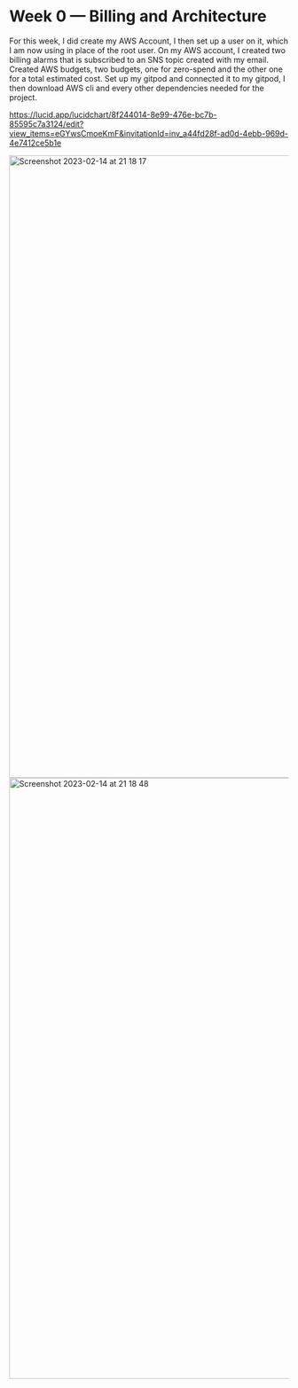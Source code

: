 # Week 0 — Billing and Architecture

For this week, I did create my AWS Account, I then set up a user on it, which I am now using in place of the root user.
On my AWS account, I created two billing alarms that is subscribed to an SNS topic created with my email.
Created AWS budgets, two budgets, one for zero-spend and the other one for a total estimated cost.
Set up my gitpod and connected it to my gitpod, I then download AWS cli and every other dependencies needed for the project.

https://lucid.app/lucidchart/8f244014-8e99-476e-bc7b-85595c7a3124/edit?view_items=eGYwsCmoeKmF&invitationId=inv_a44fd28f-ad0d-4ebb-969d-4e7412ce5b1e

<img width="1123" alt="Screenshot 2023-02-14 at 21 18 17" src="https://user-images.githubusercontent.com/103948415/218868161-4797e0d5-eec5-4959-b984-ac640894599c.png">
<img width="1084" alt="Screenshot 2023-02-14 at 21 18 48" src="https://user-images.githubusercontent.com/103948415/218868172-c6bcfa1e-c3aa-42e0-88ba-d3304b80af25.png">
